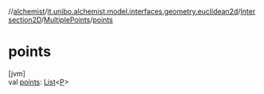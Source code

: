 //[alchemist](../../../../index.md)/[it.unibo.alchemist.model.interfaces.geometry.euclidean2d](../../index.md)/[Intersection2D](../index.md)/[MultiplePoints](index.md)/[points](points.md)

# points

[jvm]\
val [points](points.md): [List](https://kotlinlang.org/api/latest/jvm/stdlib/kotlin.collections/-list/index.html)<[P](index.md)>

